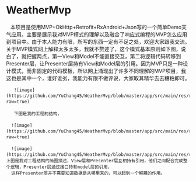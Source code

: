 # WeatherMvp
      本项目是使用MVP+OkHttp+Retrofit+RxAndroid+Json写的一个简单Demo天气应用。主要是展示我对MVP模式的理解以及融合了响应式编程的MVP怎么应用到项目中。由于本人能力有限，所写的东西一定有不足之处，欢迎大家跟我交流。
        关于MVP模式网上解释太多太多，我就不赘述了，这个模式基本原则如下图，说白了，就把握两点，第一View和Model不能直接交互，第二将逻辑代码转移到Presenter层，让Presenter层持有View和Model层的引用。因为MVP只是一种设计模式，而非固定的代码模板，所以网上涌现出了许多不同理解的MVP项目，我这也是其中一个，谁好谁劣，我能力有限不做评说，大家取其精华去去糟粕即可。

       ![image](https://github.com/YuChang45/WeatherMvp/blob/master/app/src/main/res/raw/mvp.png?raw=true)

       下图是我的工程的结构，

      ![image](https://github.com/YuChang45/WeatherMvp/blob/master/app/src/main/res/raw/gc01.png?raw=true)

      ![image](https://github.com/YuChang45/WeatherMvp/blob/master/app/src/main/res/raw/gc02.png)上图是我对工程结构的简图描述，View层和Presenter层互相持有引用，他们之间配合完成整个逻辑，Presenter层通过接口持有model层的引用，
      这样Presenter层并不需要知道数据是从哪里来的，可以起到一个解耦的作用。






